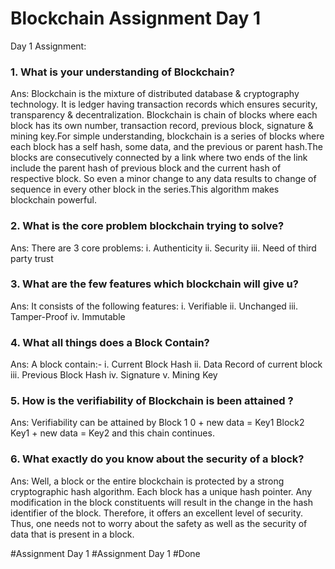 # Blockchain Assignment Day 1

Day 1 Assignment:

### 1. What is your understanding of Blockchain?
Ans: Blockchain is the mixture of distributed database & cryptography technology. It is ledger having transaction records which ensures security, transparency & decentralization. Blockchain is chain of blocks where each block has its own number, transaction record, previous block, signature & mining key.For simple understanding, blockchain is a series of blocks where each block has a self hash, some data, and the previous or parent hash.The blocks are consecutively connected by a link where two ends of the link include the parent hash of previous block and the current hash of respective block. So even a minor change to any data results to change of sequence in every other block in the series.This algorithm makes blockchain powerful.

### 2. What is the core problem blockchain trying to solve?
Ans: There are 3 core problems:
i. Authenticity
ii. Security
iii. Need of third party trust

### 3. What are the few features which blockchain will give u?
Ans: It consists of the following features:
i. Verifiable
ii. Unchanged
iii. Tamper-Proof
iv. Immutable

### 4. What all things does a Block Contain?
Ans: A block contain:-
i. Current Block Hash
ii. Data Record of current block
iii. Previous Block Hash
iv. Signature
v. Mining Key

### 5. How is the verifiability of Blockchain is been attained ?
Ans: Verifiability can be attained by
Block 1
0 + new data = Key1
Block2
Key1 + new data = Key2
and this chain continues.

### 6. What exactly do you know about the security of a block?
Ans: Well, a block or the entire blockchain is protected by a strong cryptographic hash algorithm. Each block has a unique hash pointer. Any modification in the block constituents will result in the change in the hash identifier of the block.  Therefore, it offers an excellent level of security. Thus, one needs not to worry about the safety as well as the security of data that is present in a block.

#Assignment Day 1
#Assignment Day 1
#Done
